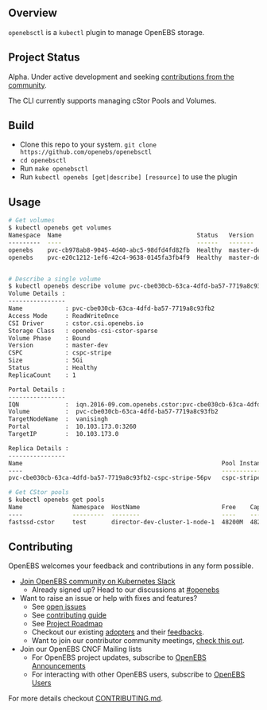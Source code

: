 ## Overview

`openebsctl` is  a `kubectl` plugin to manage OpenEBS storage. 


## Project Status

Alpha. Under active development and seeking [contributions from the community](#contributing).

The CLI currently supports managing cStor Pools and Volumes. 

## Build

- Clone this repo to your system. `git clone https://github.com/openebs/openebsctl`
- `cd openebsctl`
- Run `make openebsctl`
- Run `kubectl openebs [get|describe] [resource]` to use the plugin

## Usage


```bash
# Get volumes
$ kubectl openebs get volumes
Namespace  Name                                      Status   Version     Capacity  StorageClass          Attached  Access Mode      Attached Node
---------  ----                                      ------   -------     --------  ------------          --------  -----------      -------------
openebs    pvc-cb978ab8-9045-4d40-abc5-98dfd4fd82fb  Healthy  master-dev  5Gi       cstor.csi.openebs.io  Attached  ReadWriteOnce    vanisingh
openebs    pvc-e20c1212-1ef6-42c4-9638-0145fa3fb4f9  Healthy  master-dev  5Gi       N/A                   N/A                        N/A


# Describe a single volume
$ kubectl openebs describe volume pvc-cbe030cb-63ca-4dfd-ba57-7719a8c93fb2
Volume Details :
----------------
Name            : pvc-cbe030cb-63ca-4dfd-ba57-7719a8c93fb2
Access Mode     : ReadWriteOnce
CSI Driver      : cstor.csi.openebs.io
Storage Class   : openebs-csi-cstor-sparse
Volume Phase    : Bound
Version         : master-dev
CSPC            : cspc-stripe
Size            : 5Gi
Status          : Healthy
ReplicaCount	: 1

Portal Details :
----------------
IQN             :  iqn.2016-09.com.openebs.cstor:pvc-cbe030cb-63ca-4dfd-ba57-7719a8c93fb2
Volume          :  pvc-cbe030cb-63ca-4dfd-ba57-7719a8c93fb2
TargetNodeName  :  vanisingh
Portal          :  10.103.173.0:3260
TargetIP        :  10.103.173.0

Replica Details :
----------------
Name                                                        Pool Instance     Status
----                                                        -------------     ------
pvc-cbe030cb-63ca-4dfd-ba57-7719a8c93fb2-cspc-stripe-56pv   cspc-stripe-56pv  Healthy

# Get CStor pools
$ kubectl openebs get pools
Name              Namespace  HostName                       Free    Capacity   ReadOnly  ProvisionedReplicas  HealthyReplicas  Status  Age
----              ---------  --------                       ----    --------   --------  -------------------  ---------------  ------  ---
fastssd-cstor     test       director-dev-cluster-1-node-1  48200M  48202370k  false     1                    1                ONLINE  2d5h
```


## Contributing

OpenEBS welcomes your feedback and contributions in any form possible.

- [Join OpenEBS community on Kubernetes Slack](https://kubernetes.slack.com)
  - Already signed up? Head to our discussions at [#openebs](https://kubernetes.slack.com/messages/openebs/)
- Want to raise an issue or help with fixes and features?
  - See [open issues](https://github.com/openebs/openebs/issues)
  - See [contributing guide](./CONTRIBUTING.md)
  - See [Project Roadmap](https://github.com/openebs/openebsctl/projects/1)
  - Checkout our existing [adopters](https://github.com/openebs/openebs/tree/master/adopters) and their [feedbacks](https://github.com/openebs/openebs/issues/2719).
  - Want to join our contributor community meetings, [check this out](https://hackmd.io/mfG78r7MS86oMx8oyaV8Iw?view).
- Join our OpenEBS CNCF Mailing lists
  - For OpenEBS project updates, subscribe to [OpenEBS Announcements](https://lists.cncf.io/g/cncf-openebs-announcements)
  - For interacting with other OpenEBS users, subscribe to [OpenEBS Users](https://lists.cncf.io/g/cncf-openebs-users)


For more details checkout [CONTRIBUTING.md](./CONTRIBUTING.md).

